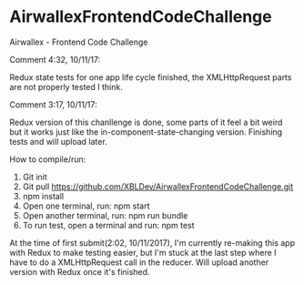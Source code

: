 # AirwallexFrontendCodeChallenge
Airwallex - Frontend Code Challenge

Comment 4:32, 10/11/17:

Redux state tests for one app life cycle finished, the XMLHttpRequest parts are 
not properly tested I think.

Comment 3:17, 10/11/17:

Redux version of this chanllenge is done, some parts of it feel a bit weird
but it works just like the in-component-state-changing version. Finishing tests
and will upload later.

How to compile/run:

1. Git init
2. Git pull https://github.com/XBLDev/AirwallexFrontendCodeChallenge.git
3. npm install
4. Open one terminal, run: npm start
5. Open another terminal, run: npm run bundle
6. To run test, open a terminal and run: npm test

At the time of first submit(2:02, 10/11/2017), I'm currently re-making this app
with Redux to make testing easier, but I'm stuck at the last step where I 
have to do a XMLHttpRequest call in the reducer. Will upload another version
with Redux once it's finished.
